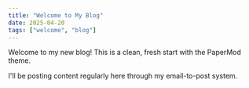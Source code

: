 ```yaml
---
title: "Welcome to My Blog"
date: 2025-04-20
tags: ["welcome", "blog"]
---
```


Welcome to my new blog! This is a clean, fresh start with the PaperMod theme.

I'll be posting content regularly here through my email-to-post system.
